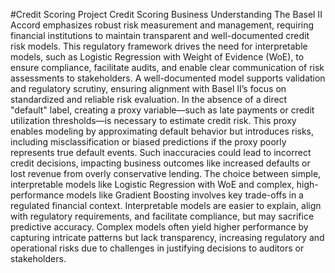 #Credit Scoring Project
Credit Scoring Business Understanding
The Basel II Accord emphasizes robust risk measurement and management, requiring financial institutions to maintain transparent and well-documented credit risk models. This regulatory framework drives the need for interpretable models, such as Logistic Regression with Weight of Evidence (WoE), to ensure compliance, facilitate audits, and enable clear communication of risk assessments to stakeholders. A well-documented model supports validation and regulatory scrutiny, ensuring alignment with Basel II’s focus on standardized and reliable risk evaluation.
In the absence of a direct "default" label, creating a proxy variable—such as late payments or credit utilization thresholds—is necessary to estimate credit risk. This proxy enables modeling by approximating default behavior but introduces risks, including misclassification or biased predictions if the proxy poorly represents true default events. Such inaccuracies could lead to incorrect credit decisions, impacting business outcomes like increased defaults or lost revenue from overly conservative lending.
The choice between simple, interpretable models like Logistic Regression with WoE and complex, high-performance models like Gradient Boosting involves key trade-offs in a regulated financial context. Interpretable models are easier to explain, align with regulatory requirements, and facilitate compliance, but may sacrifice predictive accuracy. Complex models often yield higher performance by capturing intricate patterns but lack transparency, increasing regulatory and operational risks due to challenges in justifying decisions to auditors or stakeholders.
